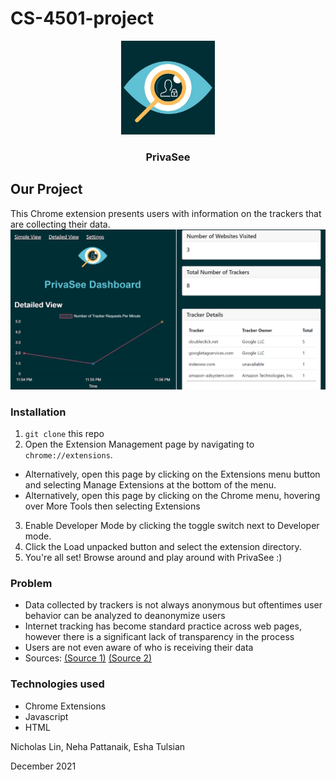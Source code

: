 # CS-4501-project 
<p align="center">
    <img src="https://github.com/Nicholas-Lin/CS-4501-project/blob/main/images/logo.jpg" width="150">
  </a>

  <h3 align="center">PrivaSee</h3>
</p>


## Our Project
This Chrome extension presents users with information on the trackers that are collecting their data.
![Detailed View](https://github.com/Nicholas-Lin/CS-4501-project/blob/main/images/detailed_view.png)

### Installation
1. ```git clone``` this repo
2. Open the Extension Management page by navigating to ```chrome://extensions```.
- Alternatively, open this page by clicking on the Extensions menu button and selecting Manage Extensions at the bottom of the menu.
- Alternatively, open this page by clicking on the Chrome menu, hovering over More Tools then selecting Extensions
3. Enable Developer Mode by clicking the toggle switch next to Developer mode.
4. Click the Load unpacked button and select the extension directory.
5. You're all set! Browse around and play around with PrivaSee :)

### Problem 
* Data collected by trackers is not always anonymous but oftentimes user behavior can be analyzed to deanonymize users
* Internet tracking has become standard practice across web pages, however there is a significant lack of transparency in the process
* Users are not even aware of who is receiving their data
* Sources:
[(Source 1)](https://blog.mozilla.org/en/internet-culture/mozilla-explains/what-is-a-web-tracker/)
[(Source 2)](https://choosetoencrypt.com/search-encrypt/internet-tracking-why-its-bad-and-how-to-avoid-it/)

### Technologies used
* Chrome Extensions
* Javascript
* HTML

Nicholas Lin, Neha Pattanaik, Esha Tulsian

December 2021
